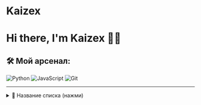 # Kaizex

# Hi there, I'm Kaizex 👋🏻

## 🛠️ Мой арсенал:
![Python](https://img.shields.io/badge/Python-3776AB?style=for-the-badge&logo=python&logoColor=white)
![JavaScript](https://img.shields.io/badge/JavaScript-F7DF1E?style=for-the-badge&logo=javascript&logoColor=black)
![Git](https://img.shields.io/badge/Git-F05032?style=for-the-badge&logo=git&logoColor=white)

---

<details>
  <summary>📁 Название списка (нажми)</summary>

  Сюда можно писать всё что угодно:  
  - текст  
  - картинки  
  - код  
  - даже другие списки  
</details>
